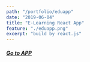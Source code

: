 ```yaml
---
path: "/portfolio/eduapp"
date: "2019-06-04"
title: "E-Learning React App"
feature: "./eduapp.png"
excerpt: "build by react.js"
---
```


##### [Go to APP](http://iomier.github.io/eduapp)
